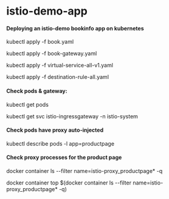 # istio-demo-app

#### Deploying an istio-demo bookinfo app on kubernetes

kubectl apply -f book.yaml

kubectl  apply -f book-gateway.yaml

kubectl  apply -f virtual-service-all-v1.yaml

kubectl apply -f destination-rule-all.yaml

#### Check pods & gateway:
kubectl  get pods

kubectl  get svc istio-ingressgateway -n istio-system

#### Check pods have proxy auto-injected
kubectl describe pods -l app=productpage

#### Check proxy processes for the product page
docker container ls --filter name=istio-proxy_productpage* -q

docker container top $(docker container ls --filter name=istio-proxy_productpage* -q)